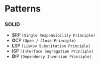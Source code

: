 # Patterns

###	 SOLID
* **S**RP `(Single Responsibility Principle)`
* **O**CP `(Open / Close Principle)`
* **L**SP `(Liskov Substitution Principle)`
* **I**SP `(Interface Segregation Principle)`
* **D**IP `(Dependency Inversion Principle)`